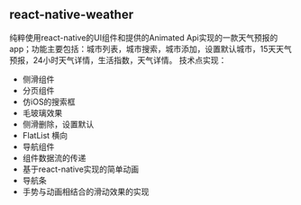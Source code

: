 ## react-native-weather

纯粹使用react-native的UI组件和提供的Animated Api实现的一款天气预报的app；功能主要包括：城市列表，城市搜索，城市添加，设置默认城市，15天天气预报，24小时天气详情，生活指数，天气详情。
技术点实现：
* 侧滑组件
* 分页组件
* 仿iOS的搜索框
* 毛玻璃效果
* 侧滑删除，设置默认
* FlatList 横向
* 导航组件
* 组件数据流的传递
* 基于react-native实现的简单动画
* 导航条
* 手势与动画相结合的滑动效果的实现

